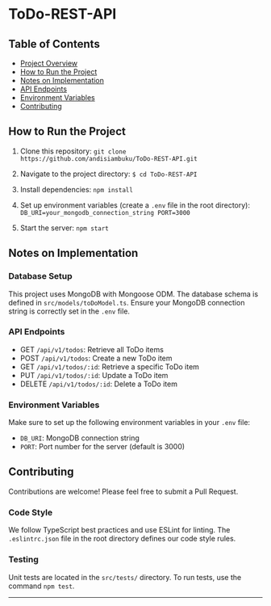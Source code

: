 # ToDo-REST-API

## Table of Contents
- [Project Overview](#project-overview)
- [How to Run the Project](#how-to-run-the-project)
- [Notes on Implementation](#notes-on-implementation)
- [API Endpoints](#api-endpoints)
- [Environment Variables](#environment-variables)
- [Contributing](#contributing)

## How to Run the Project

1. Clone this repository:
` git clone https://github.com/andisiambuku/ToDo-REST-API.git
`

2. Navigate to the project directory:
`$ cd ToDo-REST-API
`

3. Install dependencies:
`npm install
`

4. Set up environment variables (create a `.env` file in the root directory):
`
DB_URI=your_mongodb_connection_string PORT=3000
`

5. Start the server:
`
npm start
`

## Notes on Implementation

### Database Setup

This project uses MongoDB with Mongoose ODM. The database schema is defined in `src/models/toDoModel.ts`. Ensure your MongoDB connection string is correctly set in the `.env` file.

### API Endpoints

- GET `/api/v1/todos`: Retrieve all ToDo items
- POST `/api/v1/todos`: Create a new ToDo item
- GET `/api/v1/todos/:id`: Retrieve a specific ToDo item
- PUT `/api/v1/todos/:id`: Update a ToDo item
- DELETE `/api/v1/todos/:id`: Delete a ToDo item

### Environment Variables

Make sure to set up the following environment variables in your `.env` file:

- `DB_URI`: MongoDB connection string
- `PORT`: Port number for the server (default is 3000)

## Contributing

Contributions are welcome! Please feel free to submit a Pull Request.

### Code Style

We follow TypeScript best practices and use ESLint for linting. The `.eslintrc.json` file in the root directory defines our code style rules.

### Testing

Unit tests are located in the `src/tests/` directory. To run tests, use the command `npm test`.

---
